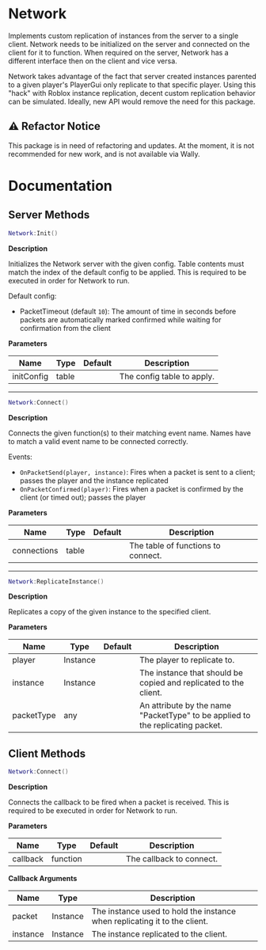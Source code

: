 # Network

Implements custom replication of instances from the server to a single client. Network needs to be initialized on the server and connected on the client for it to function. When required on the server, Network has a different interface then on the client and vice versa.

Network takes advantage of the fact that server created instances parented to a given player's PlayerGui only replicate to that specific player. Using this "hack" with Roblox instance replication, decent custom replication behavior can be simulated. Ideally, new API would remove the need for this package.

## ⚠️ Refactor Notice

This package is in need of refactoring and updates. At the moment, it is not recommended for new work, and is not available via Wally.

# Documentation

## Server Methods

```lua
Network:Init()
```

**Description**

Initializes the Network server with the given config. Table contents must match the index of the default config to be applied. This is required to be executed in order for Network to run.

Default config:
- PacketTimeout (default `10`): The amount of time in seconds before packets are automatically marked confirmed while waiting for confirmation from the client

**Parameters**

| Name | Type | Default | Description |
| --- | --- | --- | --- |
| initConfig | table | | The config table to apply. |

---

```lua
Network:Connect()
```

**Description**

Connects the given function(s) to their matching event name. Names have to match a valid event name to be connected correctly.

Events:
- `OnPacketSend(player, instance)`: Fires when a packet is sent to a client; passes the player and the instance replicated
- `OnPacketConfirmed(player)`: Fires when a packet is confirmed by the client (or timed out); passes the player

**Parameters**

| Name | Type | Default | Description |
| --- | --- | --- | --- |
| connections | table | | The table of functions to connect. |

---

```lua
Network:ReplicateInstance()
```

**Description**

Replicates a copy of the given instance to the specified client.

**Parameters**

| Name | Type | Default | Description |
| --- | --- | --- | --- |
| player | Instance | | The player to replicate to. |
| instance | Instance | | The instance that should be copied and replicated to the client. |
| packetType | any | | An attribute by the name "PacketType" to be applied to the replicating packet. |

## Client Methods

```lua
Network:Connect()
```

**Description**

Connects the callback to be fired when a packet is received. This is required to be executed in order for Network to run.

**Parameters**

| Name | Type | Default | Description |
| --- | --- | --- | --- |
| callback | function | | The callback to connect. |

**Callback Arguments**

| Name | Type | Description |
| --- | --- | --- |
| packet | Instance | The instance used to hold the instance when replicating it to the client. |
| instance | Instance | The instance replicated to the client. |